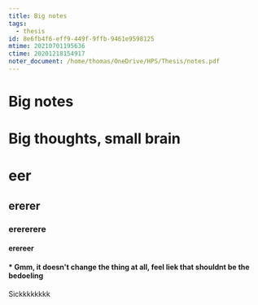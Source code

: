 ```yaml
---
title: Big notes
tags:
  - thesis
id: 8e6fb4f6-eff9-449f-9ffb-9461e9598125
mtime: 20210701195636
ctime: 20201218154917
noter_document: /home/thomas/OneDrive/HPS/Thesis/notes.pdf
---
```


# Big notes

# Big thoughts, small brain

# eer

## ererer

### erererere

#### erereer

#### \* Gmm, it doesn't change the thing at all, feel liek that shouldnt be the bedoeling

Sickkkkkkkk
